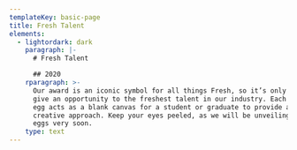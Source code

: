 ```yaml
---
templateKey: basic-page
title: Fresh Talent
elements:
  - lightordark: dark
    paragraph: |-
      # Fresh Talent

      ## 2020
    rparagraph: >-
      Our award is an iconic symbol for all things Fresh, so it’s only right we
      give an opportunity to the freshest talent in our industry. Each year, the
      egg acts as a blank canvas for a student or graduate to provide a unique
      creative approach. Keep your eyes peeled, as we will be unveiling our 2020
      eggs very soon.
    type: text
---
```


